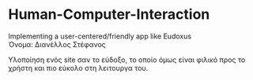 # Human-Computer-Interaction
Implementing a user-centered/friendly app like Eudoxus </br>
Όνομα: Διανέλλος Στέφανος

Υλοποίηση ενός site σαν το εύδοξο, το οποίο όμως είναι φιλικό προς το χρήστη και πιο εύκολο στη λειτουργα του.
